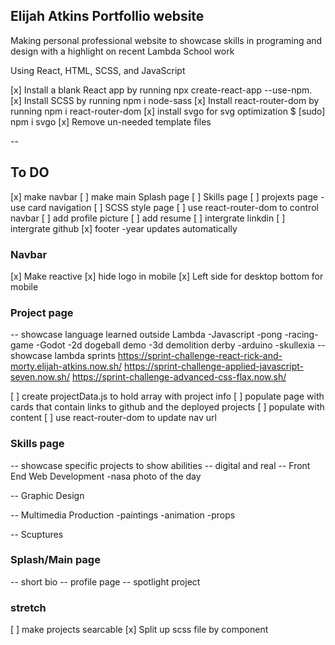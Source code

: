 ## Elijah Atkins Portfollio website
Making personal professional website to showcase skills
in programing and design with a highlight on recent 
Lambda School work

Using React, HTML, SCSS, and JavaScript

[x] Install a blank React app by running npx create-react-app <app-name> --use-npm.
[x] Install SCSS by running npm i node-sass
[x] Install react-router-dom by running npm i react-router-dom
[x] install svgo for svg optimization $ [sudo] npm i svgo
[x] Remove un-needed template files

--
## To DO

[x] make navbar
[ ] make main Splash page 
[ ] Skills page
[ ] projexts page -use card navigation
[ ] SCSS style page
[ ] use react-router-dom to control navbar
[ ] add profile picture
[ ] add resume 
[ ] intergrate linkdin
[ ] intergrate github
[x] footer -year updates automatically

### Navbar

[x] Make reactive
[x] hide logo in mobile
[x] Left side for desktop bottom for mobile


### Project page
-- showcase language learned outside Lambda
    -Javascript
        -pong
        -racing-game
    -Godot
        -2d dogeball demo
        -3d demolition derby
    -arduino
        -skullexia
-- showcase lambda sprints
        https://sprint-challenge-react-rick-and-morty.elijah-atkins.now.sh/
        https://sprint-challenge-applied-javascript-seven.now.sh/
        https://sprint-challenge-advanced-css-flax.now.sh/

[ ] create projectData.js to hold array with project info
[ ] populate page with cards that contain links to github and the deployed projects
[ ] populate with content
[ ] use react-router-dom to update nav url

### Skills page

-- showcase specific projects to show abilities
-- digital and real
-- Front End Web Development
    -nasa photo of the day
    
-- Graphic Design 

-- Multimedia Production
    -paintings 
    -animation
    -props 

-- Scuptures

### Splash/Main page

-- short bio
-- profile page
-- spotlight project



### stretch

[ ] make projects searcable
[x] Split up scss file by component


